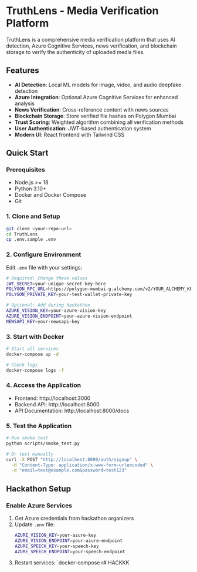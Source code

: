# TruthLens - Media Verification Platform

TruthLens is a comprehensive media verification platform that uses AI detection, Azure Cognitive Services, news verification, and blockchain storage to verify the authenticity of uploaded media files.

## Features

- **AI Detection**: Local ML models for image, video, and audio deepfake detection
- **Azure Integration**: Optional Azure Cognitive Services for enhanced analysis
- **News Verification**: Cross-reference content with news sources
- **Blockchain Storage**: Store verified file hashes on Polygon Mumbai
- **Trust Scoring**: Weighted algorithm combining all verification methods
- **User Authentication**: JWT-based authentication system
- **Modern UI**: React frontend with Tailwind CSS

## Quick Start

### Prerequisites

- Node.js >= 18
- Python 3.10+
- Docker and Docker Compose
- Git

### 1. Clone and Setup

```bash
git clone <your-repo-url>
cd TruthLens
cp .env.sample .env
```

### 2. Configure Environment

Edit `.env` file with your settings:

```bash
# Required: Change these values
JWT_SECRET=your-unique-secret-key-here
POLYGON_RPC_URL=https://polygon-mumbai.g.alchemy.com/v2/YOUR_ALCHEMY_KEY
POLYGON_PRIVATE_KEY=your-test-wallet-private-key

# Optional: Add during hackathon
AZURE_VISION_KEY=your-azure-vision-key
AZURE_VISION_ENDPOINT=your-azure-vision-endpoint
NEWSAPI_KEY=your-newsapi-key
```

### 3. Start with Docker

```bash
# Start all services
docker-compose up -d

# Check logs
docker-compose logs -f
```

### 4. Access the Application

- Frontend: http://localhost:3000
- Backend API: http://localhost:8000
- API Documentation: http://localhost:8000/docs

### 5. Test the Application

```bash
# Run smoke test
python scripts/smoke_test.py

# Or test manually
curl -X POST "http://localhost:8000/auth/signup" \
  -H "Content-Type: application/x-www-form-urlencoded" \
  -d "email=test@example.com&password=test123"
```

## Hackathon Setup

### Enable Azure Services

1. Get Azure credentials from hackathon organizers
2. Update `.env` file:
   ```bash
   AZURE_VISION_KEY=your-azure-key
   AZURE_VISION_ENDPOINT=your-azure-endpoint
   AZURE_SPEECH_KEY=your-speech-key
   AZURE_SPEECH_ENDPOINT=your-speech-endpoint
   ```
3. Restart services: `docker-compose r#   H A C K K K  
 